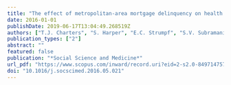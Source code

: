 ```yaml
---
title: "The effect of metropolitan-area mortgage delinquency on health behaviors, access to health services, and self-rated health in the United States, 2003-2010"
date: 2016-01-01
publishDate: 2019-06-17T13:04:49.268519Z
authors: ["T.J. Charters", "S. Harper", "E.C. Strumpf", "S.V. Subramanian", "M. Arcaya", "A. Nandi"]
publication_types: ["2"]
abstract: ""
featured: false
publication: "*Social Science and Medicine*"
url_pdf: "https://www.scopus.com/inward/record.uri?eid=2-s2.0-84971475791&doi=10.1016%2fj.socscimed.2016.05.021&partnerID=40&md5=b62f92b1fdff90db972a5329961b9166"
doi: "10.1016/j.socscimed.2016.05.021"
---
```


